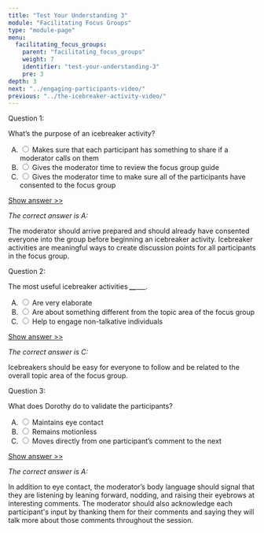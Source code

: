 ```yaml
---
title: "Test Your Understanding 3"
module: "Facilitating Focus Groups"
type: "module-page"
menu:
  facilitating_focus_groups:
    parent: "facilitating_focus_groups"
    weight: 7
    identifier: "test-your-understanding-3"
    pre: 3
depth: 3
next: "../engaging-participants-video/"
previous: "../the-icebreaker-activity-video/"
---
```

<form method="post" action="."><div class="pageblock"><div class="cases">
<div class="casetitle">
    Question 1:
  </div>
<div class="casecontent">
<div class="casequestion">
<p>What’s the purpose of an icebreaker activity?</p>
<form id="form-378" method="post">
<!-- go through each question type, note that only the
        rhetorical and matching blocks have form tags -->
<!-- -->
<ol type="A"><!-- Think this is done... -->
<li>
<div class="answer-value">
<input name="question378" type="radio" value="Makes sure that each participant has something to share if a moderator calls on them">
                    Makes sure that each participant has something to share if a moderator calls on them
                  </div>
</li>
<li>
<div class="answer-value">
<input name="question378" type="radio" value="Gives the moderator time to review the focus group guide">
                    Gives the moderator time to review the focus group guide
                  </div>
</li>
<li>
<div class="answer-value">
<input name="question378" type="radio" value="Gives the moderator time to make sure all of the participants have consented to the focus group">
                    Gives the moderator time to make sure all of the participants have consented to the focus group
                  </div>
</li>
</ol>
<!-- -->
<!-- -->
<!-- adding show answer block for feedback here -->
<!-- end show answer block for feedback here -->
<!-- -->
<!-- -->
<!-- -->
</form>
<!-- -->
</div>
<!-- we want to show the answer no matter what -->
<!-- might be easier to edit question types
    directly since we show answer no matter what -->
<!-- -->
<!-- -->
<div class="casesanswerdisplay">
<a class="moretoggle" href="#q378">Show answer >></a>
<div class="toggleable" id="q378">
<p>
<i>The correct answer is A:</i>
</p><p>The moderator should arrive prepared and should already have consented everyone into the group before beginning an icebreaker activity. Icebreaker activities are meaningful ways to create discussion points for all participants in the focus group.</p>
</div>
</div>
</div>
</div>

<div class="cases">
<div class="casetitle">
    Question 2:
  </div>
<div class="casecontent">
<div class="casequestion">
<p>The most useful icebreaker activities  <strong><em>_</em></strong><strong><em>_</em></strong>___.</p>
<form id="form-379" method="post">
<!-- go through each question type, note that only the
        rhetorical and matching blocks have form tags -->
<!-- -->
<ol type="A"><!-- Think this is done... -->
<li>
<div class="answer-value">
<input name="question379" type="radio" value="Are very elaborate">
                    Are very elaborate
                  </div>
</li>
<li>
<div class="answer-value">
<input name="question379" type="radio" value="Are about something different from the topic area of the focus group">
                    Are about something different from the topic area of the focus group
                  </div>
</li>
<li>
<div class="answer-value">
<input name="question379" type="radio" value="Help to engage non-talkative individuals">
                    Help to engage non-talkative individuals
                  </div>
</li>
</ol>
<!-- -->
<!-- -->
<!-- adding show answer block for feedback here -->
<!-- end show answer block for feedback here -->
<!-- -->
<!-- -->
<!-- -->
</form>
<!-- -->
</div>
<!-- we want to show the answer no matter what -->
<!-- might be easier to edit question types
    directly since we show answer no matter what -->
<!-- -->
<!-- -->
<div class="casesanswerdisplay">
<a class="moretoggle" href="#q379">Show answer >></a>
<div class="toggleable" id="q379">
<p>
<i>The correct answer is C:</i>
</p><p>Icebreakers should be easy for everyone to follow and be related to the overall topic area of the focus group.</p>
</div>
</div>
</div>
</div>

<div class="cases">
<div class="casetitle">
    Question 3:
  </div>
<div class="casecontent">
<div class="casequestion">
<p>What does Dorothy do to validate the participants?</p>
<form id="form-380" method="post">
<!-- go through each question type, note that only the
        rhetorical and matching blocks have form tags -->
<!-- -->
<ol type="A"><!-- Think this is done... -->
<li>
<div class="answer-value">
<input name="question380" type="radio" value="Maintains eye contact">
                    Maintains eye contact
                  </div>
</li>
<li>
<div class="answer-value">
<input name="question380" type="radio" value="Remains motionless">
                    Remains motionless
                  </div>
</li>
<li>
<div class="answer-value">
<input name="question380" type="radio" value="Moves directly from one participant’s comment to the next">
                    Moves directly from one participant’s comment to the next
                  </div>
</li>
</ol>
<!-- -->
<!-- -->
<!-- adding show answer block for feedback here -->
<!-- end show answer block for feedback here -->
<!-- -->
<!-- -->
<!-- -->
</form>
<!-- -->
</div>
<!-- we want to show the answer no matter what -->
<!-- might be easier to edit question types
    directly since we show answer no matter what -->
<!-- -->
<!-- -->
<div class="casesanswerdisplay">
<a class="moretoggle" href="#q380">Show answer >></a>
<div class="toggleable" id="q380">
<p>
<i>The correct answer is A:</i>
</p><p>In addition to eye contact, the moderator’s body language should signal that they are listening by leaning forward, nodding, and raising their eyebrows at interesting comments. The moderator should also acknowledge each participant's input by thanking them for their comments and saying they will talk more about those comments throughout the session.</p>
</div>
</div>
</div>
</div>
<script>
  jQuery(document).ready(function(){
	  jQuery("button.reading-exercise").on('click', function(evt){
		  jQuery(this).parent().parent().parent().find("div.question_response").css('display','block');
	  });
	  
  }); // end doc.ready
  </script>
<script src="js/quizshow.js"></script>
</div></form>